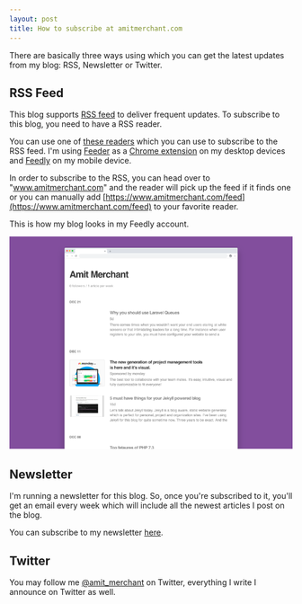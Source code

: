 ```yaml
---
layout: post
title: How to subscribe at amitmerchant.com
---
```


There are basically three ways using which you can get the latest updates from my blog: RSS, Newsletter or Twitter.

## RSS Feed

This blog supports [RSS feed](https://en.wikipedia.org/wiki/RSS) to deliver frequent updates. To subscribe to this blog, you need to have a RSS reader.

You can use one of [these readers](https://zapier.com/blog/best-rss-feed-reader-apps/) which you can use to subscribe to the RSS feed. I'm using [Feeder](https://feeder.co) as a [Chrome extension](https://chrome.google.com/webstore/detail/rss-feed-reader/pnjaodmkngahhkoihejjehlcdlnohgmp) on my desktop devices and [Feedly](https://feedly.com/) on my mobile device.

In order to subscribe to the RSS, you can head over to "www.amitmerchant.com" and the reader will pick up the feed if it finds one or you can manually add [https://www.amitmerchant.com/feed](https://www.amitmerchant.com/feed) to your favorite reader.

This is how my blog looks in my Feedly account.

![](/images/feedly.png)

## Newsletter

I'm running a newsletter for this blog. So, once you're subscribed to it, you'll get an email every week which will include all the newest articles I post on the blog.

You can subscribe to my newsletter [here](https://tinyletter.com/amitmerchant/subscribe).

## Twitter

You may follow me [@amit_merchant](https://twitter.com/amit_merchant) on Twitter, everything I write I announce on Twitter as well.

